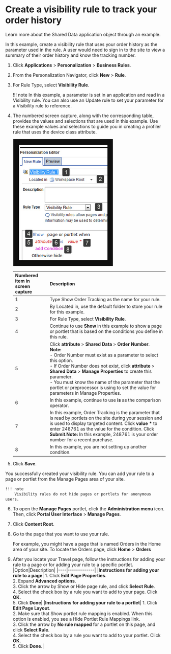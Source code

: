 # Create a visibility rule to track your order history

Learn more about the Shared Data application object through an example.

In this example, create a visibility rule that uses your order history as the parameter used in the rule. A user would need to sign in to the site to view a summary of their order history and know the tracking number.

1.  Click **Applications** \> **Personalization** \> **Business Rules**.

2.  From the Personalization Navigator, click **New** \> **Rule**.

3.  For Rule Type, select **Visibility Rule**.

    !!! note 
        In this example, a parameter is set in an application and read in a Visibility rule. You can also use an Update rule to set your parameter for a Visibility rule to reference.

4.  The numbered screen capture, along with the corresponding table, provides the values and selections that are used in this example. Use these example values and selections to guide you in creating a profiler rule that uses the device class attribute.

    ![Screen capture of a visibility rule in the Personalization Editor](../../../../../images/visibility_example.jpg)

    |Numbered item in screen capture|Description|
    |-------------------------------|-----------|
    |1|Type Show Order Tracking as the name for your rule.|
    |2|By Located in, use the default folder to store your rule for this example.|
    |3|For Rule Type, select **Visibility Rule**.|
    |4|Continue to use **Show** in this example to show a page or portlet that is based on the conditions you define in this rule.|
    |5|Click **attribute** \> **Shared Data** \> **Order Number**. <br> **Note:**<br>    -   Order Number must exist as a parameter to select this option.<br>    -   If Order Number does not exist, click **attribute** \> **Shared Data** \> **Manage Properties** to create this parameter.<br>    -   You must know the name of the parameter that the portlet or preprocessor is using to set the value for parameters in Manage Properties.|
    |6|In this example, continue to use **is** as the comparison operator.|
    |7|In this example, Order Tracking is the parameter that is read by portlets on the site during your session and is used to display targeted content. Click **value \*** to enter 248761 as the value for the condition. Click **Submit**.**Note:** In this example, 248761 is your order number for a recent purchase.|
    |8|In this example, you are not setting up another condition.|

5.  Click **Save**.

You successfully created your visibility rule. You can add your rule to a page or portlet from the Manage Pages area of your site.

    !!! note 
        Visibility rules do not hide pages or portlets for anonymous users.

6.  To open the **Manage Pages** portlet, click the **Administration menu** icon. Then, click **Portal User Interface** \> **Manage Pages**.

7.  Click **Content Root**.

8.  Go to the page that you want to use your rule.

    For example, you might have a page that is named Orders in the Home area of your site. To locate the Orders page, click **Home** \> **Orders**

9. After you locate your Travel page, follow the instructions for adding your rule to a page or for adding your rule to a specific portlet.
    |Option|Description|
    |----|-------------|
    |**Instructions for adding your rule to a page**|    1.  Click **Edit Page Properties**. <br>    2.  Expand **Advanced options**. <br>    3.  Click the arrow by Show or Hide page rule, and click **Select Rule**. <br>    4.  Select the check box by a rule you want to add to your page. Click **OK**. <br>    5.  Click **Done**|
    |**Instructions for adding your rule to a portlet**|    1.  Click **Edit Page Layout**. <br>    2.  Make sure that Show portlet rule mapping is enabled. When this option is enabled, you see a Hide Portlet Rule Mappings link. <br>    3.  Click the arrow by **No rule mapped** for a portlet on this page, and click **Select Rule**. <br>    4.  Select the check box by a rule you want to add to your portlet. Click **OK**. <br>    5.  Click **Done**.|



